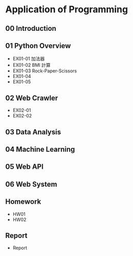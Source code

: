 # Application of Programming

## 00 Introduction

## 01 Python Overview

- EX01-01 加法器
- EX01-02 BMI 計算
- EX01-03 Rock-Paper-Scissors
- EX01-04
- EX01-05

## 02 Web Crawler

- EX02-01
- EX02-02

## 03 Data Analysis

## 04 Machine Learning

## 05 Web API

## 06 Web System

## Homework

- HW01
- HW02

## Report

- Report
